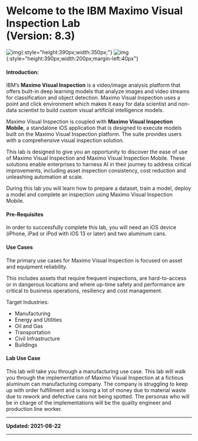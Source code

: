 # Welcome to the IBM Maximo Visual Inspection Lab<br>(Version: 8.3)

![img](/img/mvi_8.4/img-index/mvi26.png){:style="height:390px;width:350px;"}
![img](/img/mvi_8.4/img-index/coke.png){:style="height:390px;width:200px;margin-left:40px"}




<p><b><h4>Introduction:</h4></b> 
<p>IBM’s <b>Maximo Visual Inspection</b> is a video/image analysis platform that offers built-in deep learning models that analyze images and video streams for classification and object detection. Maximo Visual Inspection uses a point and click environment which makes it easy for data scientist and non-data scientist to build custom visual artificial intelligence models. </p>

<p>Maximo Visual Inspection is coupled with <b>Maximo Visual Inspection Mobile</b>, a standalone iOS application that is designed to execute models built on the Maximo Visual Inspection platform. The suite provides users with a comprehensive visual inspection solution.</p>

<p>This lab is designed to give you an opportunity to discover the ease of use of Maximo Visual Inspection and Maximo Visual Inspection Mobile. These solutions enable enterprises to harness AI in their journey to address critical improvements, including asset inspection consistency, cost reduction and unleashing automation at scale.</p>

<p>During this lab you will learn how to prepare a dataset, train a model, deploy a model and complete an inspection using Maximo Visual Inspection Mobile.</p>

<p><b><h4>Pre-Requisites</h4></b> 
<p>In order to successfully complete this lab, you will need an iOS device (iPhone, iPad or iPod with iOS 13 or later) and two aluminum cans.</p>

<p><b><h4>Use Cases</h4></b> 
<p>The primary use cases for Maximo Visual Inspection is focused on asset and equipment reliability.</p>

<p>This includes assets that require frequent inspections, are hard-to-access or in dangerous locations and where up-time safety and performance are critical to business operations, resiliency and cost management. </p>

Target Industries:
<ul>
<li>Manufacturing</li>
<li>Energy and Utilities</li>
<li>Oil and Gas</li>
<li>Transportation</li>
<li>Civil Infrastructure</li>
<li>Buildings</li>
</ul>

<p><b><h4>Lab Use Case</h4></b> 
<p>This lab will take you through a manufacturing use case. This lab will walk you through the implementation of Maximo Visual Inspection at a fictious aluminum can manufacturing company. The company is struggling to keep up with order fulfillment and is losing a lot of money due to material waste due to rework and defective cans not being spotted. The personas who will be in charge of the implementations will be the quality engineer and production line worker.</p>

<hr />
<p><strong>Updated: 2021-08-22</strong></p>
<hr />